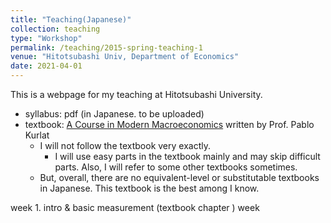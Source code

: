 ```yaml
---
title: "Teaching(Japanese)"
collection: teaching
type: "Workshop"
permalink: /teaching/2015-spring-teaching-1
venue: "Hitotsubashi Univ, Department of Economics"
date: 2021-04-01
---
```


This is a webpage for my teaching at Hitotsubashi University.  

* syllabus: pdf (in Japanese. to be uploaded)
* textbook: [A Course in Modern Macroeconomics](https://sites.google.com/view/pkurlat/a-course-in-modern-macroeconomics) written by Prof. Pablo Kurlat
  * I will not follow the textbook very exactly. 
    * I will use easy parts in the textbook mainly and may skip difficult parts. Also, I will refer to some other textbooks sometimes.
  * But, overall, there are no equivalent-level or substitutable textbooks in Japanese. This textbook is the best among I know.
 
  
  
week 1. intro & basic measurement (textbook chapter )
week


